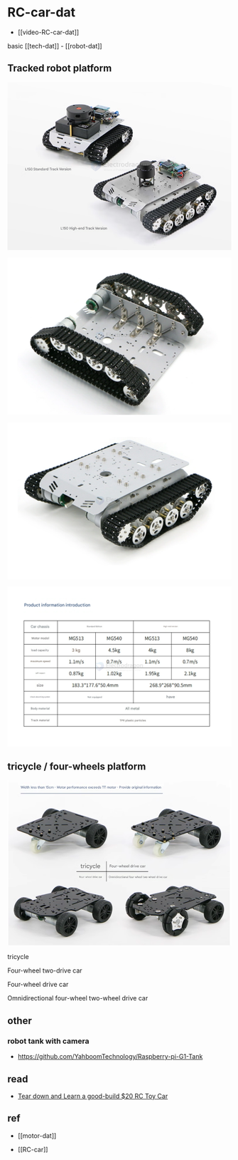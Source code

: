 
# RC-car-dat

- [[video-RC-car-dat]]

basic [[tech-dat]] - [[robot-dat]]



## Tracked robot platform 

![](2025-03-25-15-02-19.png)

![](2025-03-25-15-01-11.png)


![](2025-03-25-15-00-49.png)

![](2025-03-25-15-00-18.png)

## tricycle / four-wheels platform

![](2025-03-28-18-44-53.png)

tricycle

Four-wheel two-drive car

Four-wheel drive car

Omnidirectional four-wheel two-wheel drive car


## other 

### robot tank with camera 

- https://github.com/YahboomTechnology/Raspberry-pi-G1-Tank


## read 

- [Tear down and Learn a good-build $20 RC Toy Car](https://www.electrodragon.com/disassemble-and-learn-a-good-build-20-rc-toy-car/)

## ref 

- [[motor-dat]]

- [[RC-car]]
